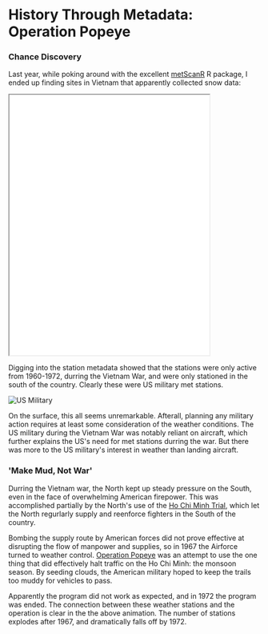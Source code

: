 # History Through Metadata: Operation Popeye
### Chance Discovery
Last year, while poking around with the excellent [metScanR](https://jaroberti.github.io/metScanR/) R package, I ended up finding sites in Vietnam that apparently collected snow data:

<iframe src="/documents/vietnam.html" width="400" height="520"></iframe> 


Digging into the station metadata showed that the stations were only active from 1960-1972, durring the Vietnam War, and were only stationed in the south of the country. Clearly these were US military met stations.

![US Military ](https://raw.githubusercontent.com/rhlee12/rhlee12.github.io/master/images/Vietnam_loop.gif)

On the surface, this all seems unremarkable. Afterall, planning any military action requires at least some consideration of the weather conditions. The US military during the Vietnam War was notably reliant on aircraft, which further explains the US's need for met stations durring the war. But there was more to the US military's interest in weather than landing aircraft.

### 'Make Mud, Not War'

Durring the Vietnam war, the North kept up steady pressure on the South, even in the face of overwhelming American firepower. This was accomplished partially by the North's use of the [Ho Chi Minh Trial](https://en.wikipedia.org/wiki/Ho_Chi_Minh_trail), which let the North regurlarly supply and reenforce fighters in the South of the country. 

Bombing the supply route by American forces did not prove effective at disrupting the flow of manpower and supplies, so in 1967 the Airforce turned to weather control. [Operation Popeye](https://en.wikipedia.org/wiki/Operation_Popeye) was an attempt to use the one thing that did effectively halt traffic on the Ho Chi Minh: the monsoon season. By seeding clouds, the American military hoped to keep the trails too muddy for vehicles to pass.

Apparently the program did not work as expected, and in 1972 the program was ended. The connection between these weather stations and the operation is clear in the the above animation. The number of stations explodes after 1967, and dramatically falls off by 1972.




